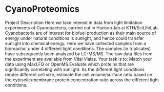 # CyanoProteomics
 Project Description  Here we take interest in data from light limitation experiments of Cyanobacteria, carried out in Hudson-lab at KTH/SciLifeLab. Cyanobacteria are of interest for biofuel production as their main source of energy under natural conditions is sunlight, and hence could transfer sunlight into chemical energy.  Here we have collected samples from a bioreactor, under 4 different light conditions. The samples (in triplicates) have subsequently been analyzed by LC-MS/MS. The raw data files from the experiment are available from Vital Vialas.  Your task is to:      Match your data using MaxLFQ or OpenMS     Evaluate which proteins that are significantly correlating with sunlight.      As the different light conditions render different cell size, estimate the cell volume/surface ratio based on the cytosolic/membrane protein concentration ratio across the different light conditions.  
